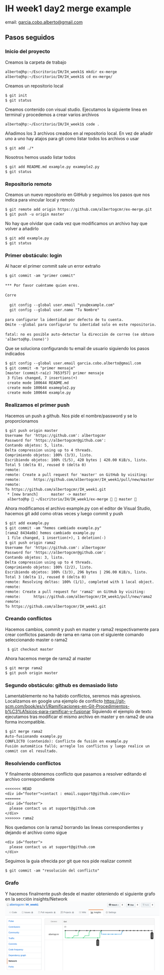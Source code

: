 # IH week1 day2 merge example
email: garcia.cobo.alberto@gmail.com

## Pasos seguidos

### Inicio del proyecto
Creamos la carpeta de trabajo
```
alberto@hp:~/Escritorio/IH/IH_week1$ mkdir ex-merge
alberto@hp:~/Escritorio/IH/IH_week1$ cd ex-merge/
```

Creamos un repositorio local
```
$ git init
$ git status
```

Creamos contenido con visual studio. Ejecutamos la siguiente linea en terminal y procedemos a crear varios archivos
```
alberto@hp:~/Escritorio/IH/IH_week1$ code . 
```

Añadimos los 3 archivos creados en al repositorio local. En vez de añadir uno a uno hay atajos para git como listar todos los archivos o usar 
```
$ git add ./*
```
Nosotros hemos usado listar todos
```
$ git add README.md example.py exameple2.py
$ git status
```
### Repositorio remoto
Creamos un nuevo repositorio en GitHub y seguimos los pasos que nos indica para vincular local y remoto
```
$ git remote add origin https://github.com/albertogcmr/ex-merge.git
$ git push -u origin master
```

No hay que olvidar que cada vez que modificamos un archivo hay que volver a añadirlo
```
$ git add example.py 
$ git status
```

### Primer obstáculo: login
Al hacer el primer commit sale un error extraño
```
$ git commit -am "primer commit"

*** Por favor cuéntame quien eres.

Corre

  git config --global user.email "you@example.com"
  git config --global user.name "Tu Nombre"

para configurar la identidad por defecto de tu cuenta.
Omite --global para configurar tu identidad solo en este repositorio.

fatal: no es posible auto-detectar la dirección de correo (se obtuvo 'alberto@hp.(none)')
```

Que se soluciona configurando tu email de usuario siguiendo los pasos indicados
```
$ git config --global user.email garcia.cobo.alberto@gmail.com
$ git commit -m "primer mensaje"
[master (commit-raíz) 7653f57] primer mensaje
 3 files changed, 7 insertions(+)
 create mode 100644 README.md
 create mode 100644 exameple2.py
 create mode 100644 example.py
```

### Realizamos el primer push
Hacemos un push a github. Nos pide el nombre/password y se lo proporcionamos
```
$ git push origin master
Username for 'https://github.com': albertogcmr
Password for 'https://albertogcmr@github.com': 
Contando objetos: 5, listo.
Delta compression using up to 4 threads.
Comprimiendo objetos: 100% (3/3), listo.
Escribiendo objetos: 100% (5/5), 420 bytes | 420.00 KiB/s, listo.
Total 5 (delta 0), reused 0 (delta 0)
remote: 
remote: Create a pull request for 'master' on GitHub by visiting:
remote:      https://github.com/albertogcmr/IH_week1/pull/new/master
remote: 
To https://github.com/albertogcmr/IH_week1.git
 * [new branch]      master -> master
 alberto@hp  ~/Escritorio/IH/IH_week1/ex-merge   master  
```

Ahora modificamos el archivo example.py con el editor de Visual Studio, hacemos git add como otras veces y luego commit y push
```
$ git add example.py
$ git commit -am "hemos cambiado example.py"
[rama2 8434a6b] hemos cambiado example.py
 1 file changed, 1 insertion(+), 1 deletion(-)
$ git push origin rama2
Username for 'https://github.com': albertogcmr
Password for 'https://albertogcmr@github.com': 
Contando objetos: 3, listo.
Delta compression using up to 4 threads.
Comprimiendo objetos: 100% (2/2), listo.
Escribiendo objetos: 100% (3/3), 296 bytes | 296.00 KiB/s, listo.
Total 3 (delta 1), reused 0 (delta 0)
remote: Resolving deltas: 100% (1/1), completed with 1 local object.
remote: 
remote: Create a pull request for 'rama2' on GitHub by visiting:
remote:      https://github.com/albertogcmr/IH_week1/pull/new/rama2
remote: 
To https://github.com/albertogcmr/IH_week1.git
```

### Creando conflictos
Hacemos cambios, commit y push en master y rama2 respectivamente para crear conflictos pasando de rama en rama con el siguiente comando seleccionando master o rama2
```
 $ git checkout master
```
Ahora hacemos merge de rama2 al master 
```
$ git merge rama2
$ git push origin master
```

### Segundo obstáculo: github es demasiado listo
Lamentablemente no ha habido conflictos, seremos más agresivos. Localizamos en google una ejemplo de conflicto
https://git-scm.com/book/es/v1/Ramificaciones-en-Git-Procedimientos-b%C3%A1sicos-para-ramificar-y-fusionar
Siguiendo el ejemplo de texto ejecutamos tras modificar el mismo archivo en master y en rama2 de una forma incompatible. 
```
$ git merge rama2
Auto-fusionando example.py
CONFLICTO (contenido): Conflicto de fusión en example.py
Fusión automática falló; arregle los conflictos y luego realice un commit con el resultado.
```
### Resolviendo conflictos
Y finalmente obtenemos conflicto que pasamos a resolver editando el archivo correspondiente
```
<<<<<<< HEAD
<div id="footer">contact : email.support@github.com</div>
=======
<div id="footer">
  please contact us at support@github.com
</div>
>>>>>>> rama2
```
Nos quedamos con la rama2 borrando las lineas correspondientes y dejando el archivo como sigue
```
<div id="footer">
  please contact us at support@github.com
</div>
```
Seguimos la guia ofrecida por git que nos pide realizar commit
```
$ git commit -am "resolución del conflicto"
```
### Grafo
Y hacemos finalmente push desde el master obteniendo el siguiente grafo en la sección insights/Network
![grafo](captura_grafo.png "Grafo")

